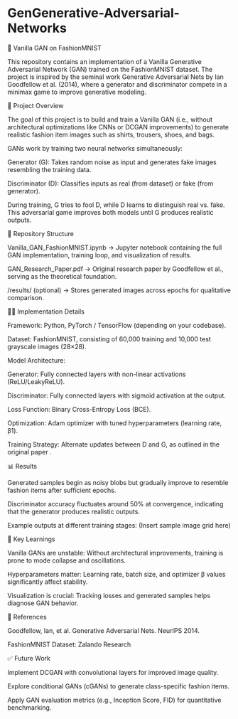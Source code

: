 # GenGenerative-Adversarial-Networks
🧵 Vanilla GAN on FashionMNIST

This repository contains an implementation of a Vanilla Generative Adversarial Network (GAN) trained on the FashionMNIST dataset. The project is inspired by the seminal work Generative Adversarial Nets by Ian Goodfellow et al. (2014), where a generator and discriminator compete in a minimax game to improve generative modeling.

🚀 Project Overview

The goal of this project is to build and train a Vanilla GAN (i.e., without architectural optimizations like CNNs or DCGAN improvements) to generate realistic fashion item images such as shirts, trousers, shoes, and bags.

GANs work by training two neural networks simultaneously:

Generator (G): Takes random noise as input and generates fake images resembling the training data.

Discriminator (D): Classifies inputs as real (from dataset) or fake (from generator).

During training, G tries to fool D, while D learns to distinguish real vs. fake. This adversarial game improves both models until G produces realistic outputs.

📂 Repository Structure

Vanilla_GAN_FashionMNIST.ipynb → Jupyter notebook containing the full GAN implementation, training loop, and visualization of results.

GAN_Research_Paper.pdf → Original research paper by Goodfellow et al., serving as the theoretical foundation.

/results/ (optional) → Stores generated images across epochs for qualitative comparison.

🧑‍💻 Implementation Details

Framework: Python, PyTorch / TensorFlow (depending on your codebase).

Dataset: FashionMNIST, consisting of 60,000 training and 10,000 test grayscale images (28×28).

Model Architecture:

Generator: Fully connected layers with non-linear activations (ReLU/LeakyReLU).

Discriminator: Fully connected layers with sigmoid activation at the output.

Loss Function: Binary Cross-Entropy Loss (BCE).

Optimization: Adam optimizer with tuned hyperparameters (learning rate, β1).

Training Strategy: Alternate updates between D and G, as outlined in the original paper
.

📊 Results

Generated samples begin as noisy blobs but gradually improve to resemble fashion items after sufficient epochs.

Discriminator accuracy fluctuates around 50% at convergence, indicating that the generator produces realistic outputs.

Example outputs at different training stages:
(Insert sample image grid here)

🔬 Key Learnings

Vanilla GANs are unstable: Without architectural improvements, training is prone to mode collapse and oscillations.

Hyperparameters matter: Learning rate, batch size, and optimizer β values significantly affect stability.

Visualization is crucial: Tracking losses and generated samples helps diagnose GAN behavior.

📖 References

Goodfellow, Ian, et al. Generative Adversarial Nets. NeurIPS 2014. 

FashionMNIST Dataset: Zalando Research

✅ Future Work

Implement DCGAN with convolutional layers for improved image quality.

Explore conditional GANs (cGANs) to generate class-specific fashion items.

Apply GAN evaluation metrics (e.g., Inception Score, FID) for quantitative benchmarking.
